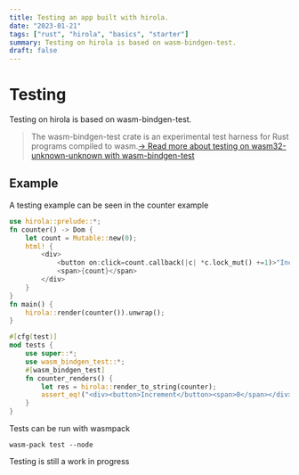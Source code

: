 ```yaml
---
title: Testing an app built with hirola.
date: "2023-01-21"
tags: ["rust", "hirola", "basics", "starter"]
summary: Testing on hirola is based on wasm-bindgen-test.
draft: false
---
```


# Testing

Testing on hirola is based on wasm-bindgen-test.

> The wasm-bindgen-test crate is an experimental test harness for Rust programs compiled to wasm.[→ Read more about testing on wasm32-unknown-unknown with wasm-bindgen-test](https://rustwasm.github.io/wasm-bindgen/wasm-bindgen-test/index.html)

## Example

A testing example can be seen in the counter example

```rust
use hirola::prelude::*;
fn counter() -> Dom {
    let count = Mutable::new(0);
    html! {
        <div>
            <button on:click=count.callback(|c| *c.lock_mut() +=1)>"Increment"</button>
            <span>{count}</span>
        </div>
    }
}
fn main() {
    hirola::render(counter()).unwrap();
}

#[cfg(test)]
mod tests {
    use super::*;
    use wasm_bindgen_test::*;
    #[wasm_bindgen_test]
    fn counter_renders() {
        let res = hirola::render_to_string(counter);
        assert_eq!("<div><button>Increment</button><span>0</span></div>", &res);
    }
}
```

Tests can be run with wasmpack

`wasm-pack test --node`

Testing is still a work in progress
